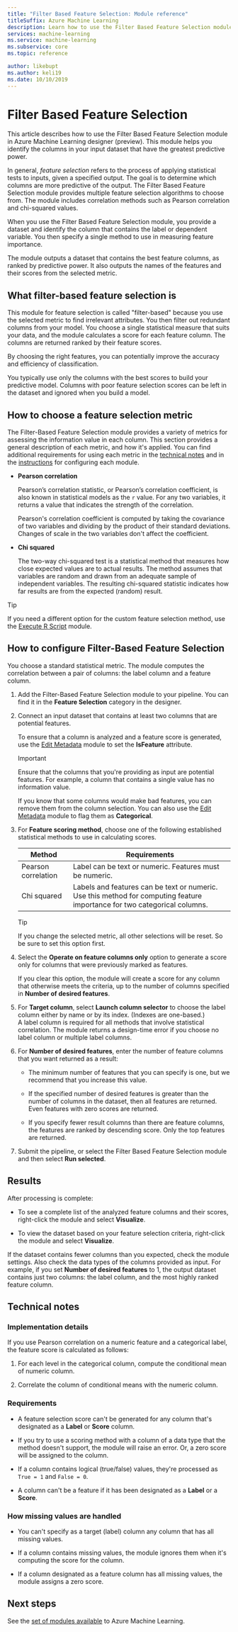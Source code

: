 ```yaml
---
title: "Filter Based Feature Selection: Module reference"
titleSuffix: Azure Machine Learning
description: Learn how to use the Filter Based Feature Selection module in Azure Machine Learning to identify the features in a dataset with the greatest predictive power.
services: machine-learning
ms.service: machine-learning
ms.subservice: core
ms.topic: reference

author: likebupt
ms.author: keli19
ms.date: 10/10/2019
---
```

# Filter Based Feature Selection

This article describes how to use the Filter Based Feature Selection module in Azure Machine Learning designer (preview). This module helps you identify the columns in your input dataset that have the greatest predictive power. 

In general, *feature selection* refers to the process of applying statistical tests to inputs, given a specified output. The goal is to determine which columns are more predictive of the output. The Filter Based Feature Selection module provides multiple feature selection algorithms to choose from. The module includes correlation methods such as Pearson correlation and chi-squared values. 

When you use the Filter Based Feature Selection module, you provide a dataset and identify the column that contains the label or dependent variable. You then specify a single method to use in measuring feature importance.

The module outputs a dataset that contains the best feature columns, as ranked by predictive power. It also outputs the names of the features and their scores from the selected metric.  

## What filter-based feature selection is  

This module for feature selection is called "filter-based" because you use the selected metric to find irrelevant attributes. You then filter out redundant columns from your model. You choose a single statistical measure that suits your data, and the module calculates a score for each feature column. The columns are returned ranked by their feature scores. 

By choosing the right features, you can potentially improve the accuracy and efficiency of classification. 

You typically use only the columns with the best scores to build your predictive model. Columns with poor feature selection scores can be left in the dataset and ignored when you build a model.  

## How to choose a feature selection metric

The Filter-Based Feature Selection module provides a variety of metrics for assessing the information value in each column. This section provides a general description of each metric, and how it's applied. You can find additional requirements for using each metric in the [technical notes](#technical-notes) and in the [instructions](#how-to-configure-filter-based-feature-selection) for configuring each module.

-   **Pearson correlation**  

    Pearson’s correlation statistic, or Pearson’s correlation coefficient, is also known in statistical models as the `r` value. For any two variables, it returns a value that indicates the strength of the correlation.

    Pearson's correlation coefficient is computed by taking the covariance of two variables and dividing by the product of their standard deviations. Changes of scale in the two variables don't affect the coefficient.  

-   **Chi squared**  

    The two-way chi-squared test is a statistical method that measures how close expected values are to actual results. The method assumes that variables are random and drawn from an adequate sample of independent variables. The resulting chi-squared statistic indicates how far results are from the expected (random) result.  


> [!TIP]
> If you need a different option for the custom feature selection method, use the [Execute R Script](execute-r-script.md) module. 

## How to configure Filter-Based Feature Selection

You choose a standard statistical metric. The module computes the correlation between a pair of columns: the label column and a feature column.

1.  Add the Filter-Based Feature Selection module to your pipeline. You can find it in the **Feature Selection** category in the designer.

2. Connect an input dataset that contains at least two columns that are potential features.  

    To ensure that a column is analyzed and a feature score is generated, use the [Edit Metadata](edit-metadata.md) module to set the **IsFeature** attribute. 

    > [!IMPORTANT]
    > Ensure that the columns that you're providing as input are potential features. For example, a column that contains a single value has no information value.
    >
    > If you know that some columns would make bad features, you can remove them from the column selection. You can also use the [Edit Metadata](edit-metadata.md) module to flag them as **Categorical**. 
3.  For **Feature scoring method**, choose one of the following established statistical methods to use in calculating scores.  

    | Method              | Requirements                             |
    | ------------------- | ---------------------------------------- |
    | Pearson correlation | Label can be text or numeric. Features must be numeric. |
    Chi squared| Labels and features can be text or numeric. Use this method for computing feature importance for two categorical columns.|

    > [!TIP]
    > If you change the selected metric, all other selections will be reset. So be sure to set this option first.
4.  Select the **Operate on feature columns only** option to generate a score only for columns that were previously marked as features. 

    If you clear this option, the module will create a score for any column that otherwise meets the criteria, up to the number of columns specified in **Number of desired features**.  

5.  For **Target column**, select **Launch column selector** to choose the label column either by name or by its index. (Indexes are one-based.)  
    A label column is required for all methods that involve statistical correlation. The module returns a design-time error if you choose no label column or multiple label columns. 

6.  For **Number of desired features**, enter the number of feature columns that you want returned as a result:  

    - The minimum number of features that you can specify is one, but we recommend that you increase this value.  

    - If the specified number of desired features is greater than the number of columns in the dataset, then all features are returned. Even features with zero scores are returned.  

    - If you specify fewer result columns than there are feature columns, the features are ranked by descending score. Only the top features are returned. 

7.  Submit the pipeline, or select the Filter Based Feature Selection module and then select **Run selected**.


## Results

After processing is complete:

+ To see a complete list of the analyzed feature columns and their scores, right-click the module and select **Visualize**.  

+ To view the dataset based on your feature selection criteria, right-click the module and select **Visualize**. 

If the dataset contains fewer columns than you expected, check the module settings. Also check the data types of the columns provided as input. For example, if you set **Number of desired features** to 1, the output dataset contains just two columns: the label column, and the most highly ranked feature column.


##  Technical notes  

### Implementation details

If you use Pearson correlation on a numeric feature and a categorical label, the feature score is calculated as follows:  

1.  For each level in the categorical column, compute the conditional mean of numeric column.  

2.  Correlate the column of conditional means with the numeric column.  

### Requirements  

-   A feature selection score can't be generated for any column that's designated as a **Label** or **Score** column.  

-   If you try to use a scoring method with a column of a data type that the method doesn't support, the module will raise an error. Or, a zero score will be assigned to the column.  

-   If a column contains logical (true/false) values, they're processed as `True = 1` and `False = 0`.  

-   A column can't be a feature if it has been designated as a **Label** or a **Score**.  

### How missing values are handled  

-   You can't specify as a target (label) column any column that has all missing values.  

-   If a column contains missing values, the module ignores them when it's computing the score for the column.  

-   If a column designated as a feature column has all missing values, the module assigns a zero score.   


## Next steps

See the [set of modules available](module-reference.md) to Azure Machine Learning. 

